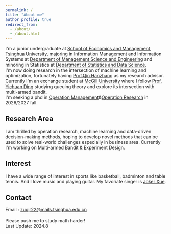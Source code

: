 ```yaml
---
permalink: /
title: "About me"
author_profile: true
redirect_from: 
  - /about/
  - /about.html
---
```


I'm a junior undergraduate at [School of Economics and Management](https://www.sem.tsinghua.edu.cn/en/), [Tsinghua University](https://www.tsinghua.edu.cn/en/), majoring in Information Management and Information Systems at [Department of Management Science and Engineering](https://www.sem.tsinghua.edu.cn/mseen/) and minoring in Statistics at [Department of Statistics and Data Science](http://www.stat.tsinghua.edu.cn/en/). <br/> 
I'm now doing research in the intersection of machine learning and optimization, fortunately having [Prof.Qin Hanzhang](https://hanzhangqin.com/) as my research advisor. Currently I'm an exchange student at [McGill University](https://www.mcgill.ca/) where I follow [Prof. Yichuan Ding](https://sites.google.com/site/y7ding/home) studying queuing theory and explore its intersection with multi-armed bandit.<br/>
I'm seeking a phd in [Operation Management](https://en.wikipedia.org/wiki/Operations_management)&[Operation Research](https://en.wikipedia.org/wiki/Operations_research) in 2026/2027 fall. <br/> 
## Research Area
I am thrilled by operation research, machine learning and data-driven decision-making methods, hoping to develop novel methods that can be used to solve real-world challenges especially in business area. Currently I'm working on Multi-armed Bandit & Experiment Design.<br/>

## Interest
I have a wide range of interest in sports like basketball, badminton and table tennis. And I love music and playing guitar. My favoriate singer is [Joker Xue](https://music.apple.com/us/artist/joker-xue/160809474).<br/>
## Contact
Email : zuojr22@mails.tsinghua.edu.cn<br/><br/>
Please push me to study math harder!<br/>
Last Update: 2024.8
